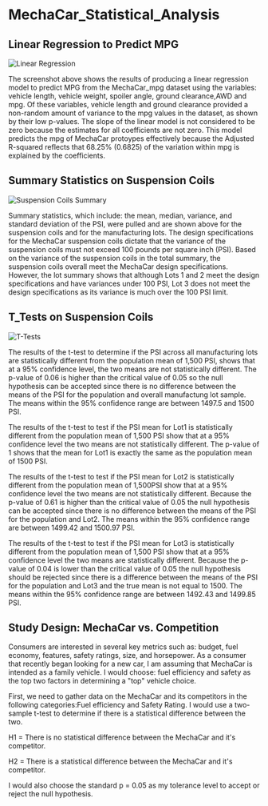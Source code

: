 # MechaCar_Statistical_Analysis
## Linear Regression to Predict MPG
![Linear Regression](https://user-images.githubusercontent.com/85076259/134822323-afcad568-3037-42d8-b452-83caa8e18803.PNG)

The screenshot above shows the results of producing a linear regression model to predict MPG from the MechaCar_mpg dataset using the variables: vehicle length, vehicle weight, spoiler angle, ground clearance,AWD and mpg. Of these variables, vehicle length and ground clearance provided a non-random amount of variance to the mpg values in the dataset, as shown by their low p-values. The slope of the linear model is not considered to be zero because the estimates for all coefficients are not zero. This model predicts the mpg of MechaCar protoypes effectively because the Adjusted R-squared reflects that 68.25% (0.6825) of the variation within mpg is explained by the coefficients.

## Summary Statistics on Suspension Coils
![Suspension Coils Summary](https://user-images.githubusercontent.com/85076259/134823205-fb530b22-ffd3-4b55-8526-c58cf0fdc339.PNG)

Summary statistics, which include: the mean, median, variance, and standard deviation of the PSI, were pulled and are shown above for the suspension coils and for the manufacturing lots. The design specifications for the MechaCar suspension coils dictate that the variance of the suspension coils must not exceed 100 pounds per square inch (PSI). Based on the variance of the suspension coils in the total summary, the suspension coils overall meet the MechaCar design specifications. However, the lot summary shows that although Lots 1 and 2 meet the design specifications and have variances under 100 PSI, Lot 3 does not meet the design specifications as its variance is much over the 100 PSI limit.

## T_Tests on Suspension Coils
![T-Tests](https://user-images.githubusercontent.com/85076259/134823672-ff237cf3-3357-48b6-a3cd-db84202e4a19.PNG)

The results of the t-test to determine if the PSI across all manufacturing lots are statistically different from the population mean of 1,500 PSI, shows that at a 95% confidence level, the two means are not statistically different. The p-value of 0.06 is higher than the critical value of 0.05 so the null hypothesis can be accepted since there is no difference between the means of the PSI for the population and overall manufactung lot sample.  The means within the 95% confidence range are between 1497.5 and 1500 PSI. 

The results of the t-test to test if the PSI mean for Lot1 is statistically different from the population mean of 1,500 PSI show that at a 95% confidence level the two means are not statistically different. The p-value of 1 shows that the mean for Lot1 is exactly the same as the population mean of 1500 PSI. 

The results of the t-test to test if the PSI mean for Lot2 is statistically different from the population mean of 1,500PSI show that at a 95% confidence level the two means are not statistically different. Because the p-value of 0.61 is higher than the critical value of 0.05 the null hypothesis can be accepted since there is no difference between the means of the PSI for the population and Lot2. The means within the 95% confidence range are between 1499.42 and 1500.97 PSI.

The results of the t-test to test if the PSI mean for Lot3 is statistically different from the population mean of 1,500 PSI show that at a 95% confidence level the two means are statistically different. Because the p-value of 0.04 is lower than the critical value of 0.05 the null hypothesis should be rejected since there is a difference between the means of the PSI for the population and Lot3 and the true mean is not equal to 1500. The means within the 95% confidence range are between 1492.43 and 1499.85 PSI.

## Study Design: MechaCar vs. Competition

Consumers are interested in several key metrics such as: budget, fuel economy, features, safety ratings, size, and horsepower. As a consumer that recently began looking for a new car, I am assuming that MechaCar is intended as a family vehicle. I would choose: fuel efficiency and safety as the top two factors in determining a "top" vehicle choice.

First, we need to gather data on the MechaCar and its competitors in the following categories:Fuel efficiency and Safety Rating. I would use a two-sample t-test to determine if there is a statistical difference between the two.

  H1 = There is no statistical difference between the MechaCar and it's competitor.

  H2 = There is a statistical difference between the MechaCar and it's competitor.

I would also choose the standard p = 0.05 as my tolerance level to accept or reject the null hypothesis.
